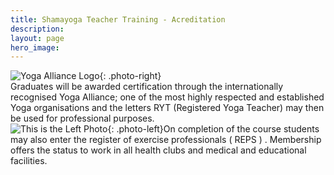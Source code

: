 ```yaml
---
title: Shamayoga Teacher Training - Acreditation
description:
layout: page
hero_image:
---
```


![Yoga Alliance Logo](//lh3.googleusercontent.com/-UlI1Q7eSbYM/U2qDD2xn7mI/AAAAAAAAAC0/lmJUGO-zhyU/s210/yoga-alliance.png){: .photo-right}<br>Graduates will be awarded certification through the internationally recognised Yoga Alliance; one of the most highly respected and established Yoga organisations and the letters RYT (Registered Yoga Teacher) may then be used for professional purposes.<br>![This is the Left Photo](//lh3.googleusercontent.com/-UlI1Q7eSbYM/U2qDD2xn7mI/AAAAAAAAAC0/lmJUGO-zhyU/s210/yoga-alliance.png){: .photo-left}On completion of the course students may also enter the register of exercise professionals ( REPS ) . Membership offers the status to work in all health clubs and medical and educational facilities.